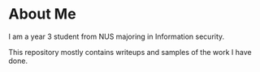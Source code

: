 # About Me

I am a year 3 student from NUS majoring in Information security. 

This repository mostly contains writeups and samples of the work I have done.